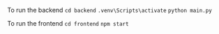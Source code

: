 To run the backend
``cd backend``
``.venv\Scripts\activate``
```python main.py```

To run the frontend
``cd frontend``
``npm start``
